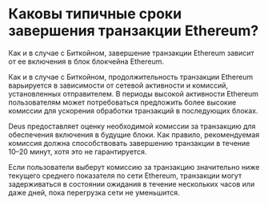 # Каковы типичные сроки завершения транзакции Ethereum?

Как и в случае с Биткойном, завершение транзакции Ethereum зависит от ее включения в блок блокчейна Ethereum.

Как и в случае с Биткойном, продолжительность транзакции Ethereum варьируется в зависимости от сетевой активности и комиссий, установленных отправителем. В периоды высокой активности Ethereum пользователям может потребоваться предложить более высокие комиссии для ускорения обработки транзакций в последующих блоках.

Deus предоставляет оценку необходимой комиссии за транзакцию для обеспечения включения в будущие блоки. Как правило, рекомендуемая комиссия должна способствовать завершению транзакции в течение 10–20 минут, хотя это не гарантируется.

Если пользователи выберут комиссию за транзакцию значительно ниже текущего среднего показателя по сети Ethereum, транзакции могут задерживаться в состоянии ожидания в течение нескольких часов или даже дней, пока перегрузка сети не уменьшится.
